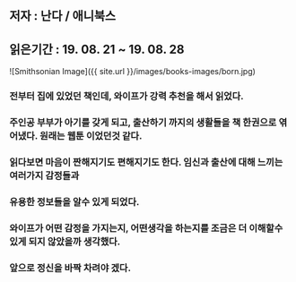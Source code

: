 ## 저자 : 난다 / 애니북스

## 읽은기간 : 19. 08. 21 ~ 19. 08. 28

![Smithsonian Image]({{ site.url }}/images/books-images/born.jpg)


### 전부터 집에 있었던 책인데, 와이프가 강력 추천을 해서 읽었다.

### 주인공 부부가 아기를 갖게 되고, 출산하기 까지의 생활들을 책 한권으로 엮어냈다. 원래는 웹툰 이었던것 같다.

### 읽다보면 마음이 짠해지기도 편해지기도 한다. 임신과 출산에 대해 느끼는 여러가지 감정들과

### 유용한 정보들을 알수 있게 되었다.

### 와이프가 어떤 감정을 가지는지, 어떤생각을 하는지를 조금은 더 이해할수 있게 되지 않았을까 생각했다.

### 앞으로 정신을 바짝 차려야 겠다.




